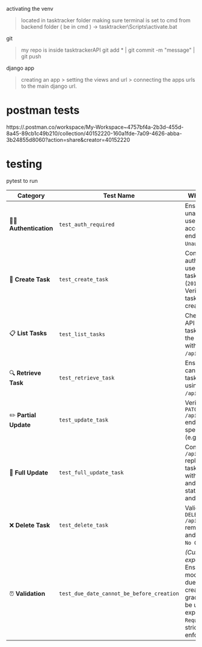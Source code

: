 
activating the venv 
  > located in tasktracker folder
  > making sure terminal is set to cmd
  > from backend folder ( be in cmd ) -> tasktracker\Scripts\activate.bat

git 
  > my repo is inside tasktrackerAPI 
  > git add * | git commit -m "message" | git push

django app
  > creating an app
    > setting the views and url
    > connecting the apps urls to the main django url.


# postman tests 
https://.postman.co/workspace/My-Workspace~4757bf4a-2b3d-455d-8a45-89cb1c49b210/collection/40152220-160a1fde-7a09-4626-abba-3b24855d8060?action=share&creator=40152220




# testing

pytest to run 

| Category                 | Test Name                                 | What it Checks                                                                                                                                                                         |
| ------------------------ | ----------------------------------------- | -------------------------------------------------------------------------------------------------------------------------------------------------------------------------------------- |
| 🧑‍💻 **Authentication** | `test_auth_required`                      | Ensures unauthenticated users cannot access protected endpoints (`401 Unauthorized`).                                                                                                  |
| 🧱 **Create Task**       | `test_create_task`                        | Confirms that an authenticated user can create a task successfully (`201 Created`). Verifies the new task’s title and creator.                                                         |
| 📋 **List Tasks**        | `test_list_tasks`                         | Checks that the API returns all tasks created by the current user with `GET /api/tasks/`.                                                                                              |
| 🔍 **Retrieve Task**     | `test_retrieve_task`                      | Ensures a user can fetch a single task by its ID using `GET /api/tasks/<id>/`.                                                                                                         |
| ✏️ **Partial Update**    | `test_update_task`                        | Verifies that the `PATCH /api/tasks/<id>/` endpoint updates specific fields (e.g. task title).                                                                                         |
| 🧩 **Full Update**       | `test_full_update_task`                   | Confirms that `PUT /api/tasks/<id>/` replaces the task’s content with new data and updates its state, description, and category.                                                       |
| ❌ **Delete Task**        | `test_delete_task`                        | Validates that `DELETE /api/tasks/<id>/` removes the task and returns `204 No Content`.                                                                                                |
| ⏰ **Validation**         | `test_due_date_cannot_be_before_creation` | *(Currently expects success)* Ensures that the model can handle due dates before creation gracefully. Can be updated to expect a `400 Bad Request` once strict validation is enforced. |
